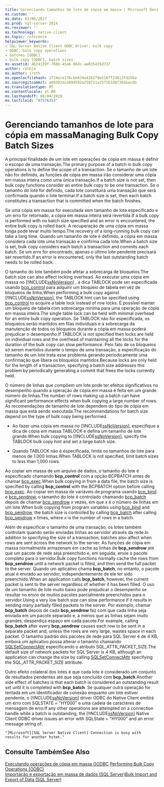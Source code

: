 ```yaml
---
title: Gerenciando tamanhos de lote de cópia em massa | Microsoft Docs
ms.custom: ''
ms.date: 03/06/2017
ms.prod: sql-server-2014
ms.reviewer: ''
ms.technology: native-client
ms.topic: reference
helpviewer_keywords:
- SQL Server Native Client ODBC driver, bulk copy
- ODBC, bulk copy operations
- batches [ODBC]
- bulk copy [ODBC], batch sizes
ms.assetid: 4b24139f-788b-45a6-86dc-ae835435d737
author: rothja
ms.author: jroth
ms.openlocfilehash: 1f24ece176cbb834e4162f9e516ff23013fd256a
ms.sourcegitcommit: ad4d92dce894592a259721a1571b1d8736abacdb
ms.translationtype: MT
ms.contentlocale: pt-BR
ms.lasthandoff: 08/04/2020
ms.locfileid: "87576353"
---
```

# <a name="managing-bulk-copy-batch-sizes"></a><span data-ttu-id="ca4cd-102">Gerenciando tamanhos de lote para cópia em massa</span><span class="sxs-lookup"><span data-stu-id="ca4cd-102">Managing Bulk Copy Batch Sizes</span></span>
  <span data-ttu-id="ca4cd-103">A principal finalidade de um lote em operações de cópia em massa é definir o escopo de uma transação.</span><span class="sxs-lookup"><span data-stu-id="ca4cd-103">The primary purpose of a batch in bulk copy operations is to define the scope of a transaction.</span></span> <span data-ttu-id="ca4cd-104">Se o tamanho de um lote não for definido, as funções de cópia em massa irão considerar uma cópia em massa inteira como uma única transação.</span><span class="sxs-lookup"><span data-stu-id="ca4cd-104">If a batch size is not set, then bulk copy functions consider an entire bulk copy to be one transaction.</span></span> <span data-ttu-id="ca4cd-105">Se o tamanho do lote for definido, cada lote constituirá uma transação que será confirmada quando o lote terminar.</span><span class="sxs-lookup"><span data-stu-id="ca4cd-105">If a batch size is set, then each batch constitutes a transaction that is committed when the batch finishes.</span></span>  
  
 <span data-ttu-id="ca4cd-106">Se uma cópia em massa for executada sem tamanho de lote especificado e um erro for retornado, a cópia em massa inteira será revertida.</span><span class="sxs-lookup"><span data-stu-id="ca4cd-106">If a bulk copy is performed with no batch size specified and an error is encountered, the entire bulk copy is rolled back.</span></span> <span data-ttu-id="ca4cd-107">A recuperação de uma cópia em massa longa pode levar muito tempo.</span><span class="sxs-lookup"><span data-stu-id="ca4cd-107">The recovery of a long-running bulk copy can take a long time.</span></span> <span data-ttu-id="ca4cd-108">Quando um tamanho de lote é definido, a cópia em massa considera cada lote uma transação e confirma cada lote.</span><span class="sxs-lookup"><span data-stu-id="ca4cd-108">When a batch size is set, bulk copy considers each batch a transaction and commits each batch.</span></span> <span data-ttu-id="ca4cd-109">Se um erro for encontrado, apenas o último lote pendente precisará ser revertido.</span><span class="sxs-lookup"><span data-stu-id="ca4cd-109">If an error is encountered, only the last outstanding batch needs to be rolled back.</span></span>  
  
 <span data-ttu-id="ca4cd-110">O tamanho do lote também pode afetar a sobrecarga de bloqueios.</span><span class="sxs-lookup"><span data-stu-id="ca4cd-110">The batch size can also affect locking overhead.</span></span> <span data-ttu-id="ca4cd-111">Ao executar uma cópia em massa no [!INCLUDE[ssNoVersion](../../includes/ssnoversion-md.md)] , a dica TABLOCK pode ser especificada usando [bcp_control](../native-client-odbc-extensions-bulk-copy-functions/bcp-control.md) para adquirir um bloqueio de tabela em vez de bloqueios de linha.</span><span class="sxs-lookup"><span data-stu-id="ca4cd-111">When performing a bulk copy against [!INCLUDE[ssNoVersion](../../includes/ssnoversion-md.md)], the TABLOCK hint can be specified using [bcp_control](../native-client-odbc-extensions-bulk-copy-functions/bcp-control.md) to acquire a table lock instead of row locks.</span></span> <span data-ttu-id="ca4cd-112">É possível manter um bloqueio de tabela com sobrecarga mínima para uma operação de cópia em massa inteira.</span><span class="sxs-lookup"><span data-stu-id="ca4cd-112">The single table lock can be held with minimal overhead for an entire bulk copy operation.</span></span> <span data-ttu-id="ca4cd-113">Se TABLOCK não for especificada, os bloqueios serão mantidos em filas individuais e a sobrecarga da manutenção de todos os bloqueios durante a cópia em massa poderá prejudicar o desempenho.</span><span class="sxs-lookup"><span data-stu-id="ca4cd-113">If TABLOCK is not specified then locks are held on individual rows and the overhead of maintaining all the locks for the duration of the bulk copy can slow performance.</span></span> <span data-ttu-id="ca4cd-114">Pelo fato de os bloqueios só serem mantidos durante o tempo de uma transação, a especificação do tamanho de um lote trata esse problema gerando periodicamente uma confirmação que libera os bloqueios mantidos.</span><span class="sxs-lookup"><span data-stu-id="ca4cd-114">Because locks are only held for the length of a transaction, specifying a batch size addresses this problem by periodically generating a commit that frees the locks currently held.</span></span>  
  
 <span data-ttu-id="ca4cd-115">O número de linhas que compõem um lote pode ter efeitos significativos no desempenho quando a operação de cópia em massa é feita em um grande número de linhas.</span><span class="sxs-lookup"><span data-stu-id="ca4cd-115">The number of rows making up a batch can have significant performance effects when bulk copying a large number of rows.</span></span> <span data-ttu-id="ca4cd-116">As recomendações de tamanho de lote dependem do tipo de cópia em massa que está sendo executada.</span><span class="sxs-lookup"><span data-stu-id="ca4cd-116">The recommendations for batch size depend on the type of bulk copy being performed.</span></span>  
  
-   <span data-ttu-id="ca4cd-117">Ao fazer uma cópia em massa no [!INCLUDE[ssNoVersion](../../includes/ssnoversion-md.md)], especifique a dica de cópia em massa TABLOCK e defina um tamanho de lote grande.</span><span class="sxs-lookup"><span data-stu-id="ca4cd-117">When bulk copying to [!INCLUDE[ssNoVersion](../../includes/ssnoversion-md.md)], specify the TABLOCK bulk copy hint and set a large batch size.</span></span>  
  
-   <span data-ttu-id="ca4cd-118">Quando TABLOCK não é especificada, limite os tamanhos de lote para menos de 1.000 linhas.</span><span class="sxs-lookup"><span data-stu-id="ca4cd-118">When TABLOCK is not specified, limit batch sizes to less than 1,000 rows.</span></span>  
  
 <span data-ttu-id="ca4cd-119">Ao copiar em massa de um arquivo de dados, o tamanho do lote é especificado chamando **bcp_control** com a opção BCPBATCH antes de chamar [bcp_exec](../native-client-odbc-extensions-bulk-copy-functions/bcp-exec.md).</span><span class="sxs-lookup"><span data-stu-id="ca4cd-119">When bulk copying in from a data file, the batch size is specified by calling **bcp_control** with the BCPBATCH option before calling [bcp_exec](../native-client-odbc-extensions-bulk-copy-functions/bcp-exec.md).</span></span> <span data-ttu-id="ca4cd-120">Ao copiar em massa de variáveis de programa usando [bcp_bind](../native-client-odbc-extensions-bulk-copy-functions/bcp-bind.md) e [bcp_sendrow](../native-client-odbc-extensions-bulk-copy-functions/bcp-sendrow.md), o tamanho do lote é controlado chamando [bcp_batch](../native-client-odbc-extensions-bulk-copy-functions/bcp-batch.md) depois de chamar [bcp_sendrow](../native-client-odbc-extensions-bulk-copy-functions/bcp-sendrow.md) *x* vezes, em que *x* é o número de linhas em um lote.</span><span class="sxs-lookup"><span data-stu-id="ca4cd-120">When bulk copying from program variables using [bcp_bind](../native-client-odbc-extensions-bulk-copy-functions/bcp-bind.md) and [bcp_sendrow](../native-client-odbc-extensions-bulk-copy-functions/bcp-sendrow.md), the batch size is controlled by calling [bcp_batch](../native-client-odbc-extensions-bulk-copy-functions/bcp-batch.md) after calling [bcp_sendrow](../native-client-odbc-extensions-bulk-copy-functions/bcp-sendrow.md) *x* times, where *x* is the number of rows in a batch.</span></span>  
  
 <span data-ttu-id="ca4cd-121">Além de especificar o tamanho de uma transação, os lotes também controlam quando serão enviadas linhas ao servidor através da rede.</span><span class="sxs-lookup"><span data-stu-id="ca4cd-121">In addition to specifying the size of a transaction, batches also affect when rows are sent across the network to the server.</span></span> <span data-ttu-id="ca4cd-122">As funções de cópia em massa normalmente armazenam em cache as linhas de **bcp_sendrow** até que um pacote de rede seja preenchido e, em seguida, envie o pacote completo para o servidor.</span><span class="sxs-lookup"><span data-stu-id="ca4cd-122">Bulk copy functions normally cache the rows from **bcp_sendrow** until a network packet is filled, and then send the full packet to the server.</span></span> <span data-ttu-id="ca4cd-123">Quando um aplicativo chama **bcp_batch**, no entanto, o pacote atual é enviado ao servidor, independentemente de ele ter sido preenchido.</span><span class="sxs-lookup"><span data-stu-id="ca4cd-123">When an application calls **bcp_batch**, however, the current packet is sent to the server regardless of whether it has been filled.</span></span> <span data-ttu-id="ca4cd-124">O uso de um tamanho de lote muito baixo pode prejudicar o desempenho se resultar no envio de muitos pacotes parcialmente preenchidos para o servidor.</span><span class="sxs-lookup"><span data-stu-id="ca4cd-124">Using a very low batch size can slow performance if it results in sending many partially filled packets to the server.</span></span> <span data-ttu-id="ca4cd-125">Por exemplo, chamar **bcp_batch** depois de cada **bcp_sendrow** faz com que cada linha seja enviada em um pacote separado e, a menos que as linhas sejam muito grandes, desperdiça espaço em cada pacote.</span><span class="sxs-lookup"><span data-stu-id="ca4cd-125">For example, calling **bcp_batch** after every **bcp_sendrow** causes each row to be sent in a separate packet and, unless the rows are very large, wastes space in each packet.</span></span> <span data-ttu-id="ca4cd-126">O tamanho padrão dos pacotes de rede para SQL Server é de 4 KB, embora um aplicativo possa alterar o tamanho chamando [SQLSetConnectAttr](../native-client-odbc-api/sqlsetconnectattr.md) especificando o atributo SQL_ATTR_PACKET_SIZE.</span><span class="sxs-lookup"><span data-stu-id="ca4cd-126">The default size of network packets for SQL Server is 4 KB, although an application can change the size by calling [SQLSetConnectAttr](../native-client-odbc-api/sqlsetconnectattr.md) specifying the SQL_ATTR_PACKET_SIZE attribute.</span></span>  
  
 <span data-ttu-id="ca4cd-127">Outro efeito colateral dos lotes é que cada lote é considerado um conjunto de resultados pendentes até que seja concluído com **bcp_batch**.</span><span class="sxs-lookup"><span data-stu-id="ca4cd-127">Another side effect of batches is that each batch is considered an outstanding result set until it is completed with **bcp_batch**.</span></span> <span data-ttu-id="ca4cd-128">Se qualquer outra operação for tentada em um identificador de conexão enquanto um lote estiver pendente, o [!INCLUDE[ssNoVersion](../../includes/ssnoversion-md.md)] driver ODBC do Native Client emitirá um erro com SQLSTATE = "HY000" e uma cadeia de caracteres de mensagem de erro:</span><span class="sxs-lookup"><span data-stu-id="ca4cd-128">If any other operations are attempted on a connection handle while a batch is outstanding, the [!INCLUDE[ssNoVersion](../../includes/ssnoversion-md.md)] Native Client ODBC driver issues an error with SQLState = "HY000" and an error message string of:</span></span>  
  
```  
"[Microsoft][SQL Server Native Client] Connection is busy with  
results for another hstmt."  
```  
  
## <a name="see-also"></a><span data-ttu-id="ca4cd-129">Consulte Também</span><span class="sxs-lookup"><span data-stu-id="ca4cd-129">See Also</span></span>  
 <span data-ttu-id="ca4cd-130">[Executando operações de cópia em massa &#40;&#41;ODBC](performing-bulk-copy-operations-odbc.md) </span><span class="sxs-lookup"><span data-stu-id="ca4cd-130">[Performing Bulk Copy Operations &#40;ODBC&#41;](performing-bulk-copy-operations-odbc.md) </span></span>  
 [<span data-ttu-id="ca4cd-131">Importação e exportação em massa de dados &#40;SQL Server&#41;</span><span class="sxs-lookup"><span data-stu-id="ca4cd-131">Bulk Import and Export of Data &#40;SQL Server&#41;</span></span>](../import-export/bulk-import-and-export-of-data-sql-server.md)  
  
  
